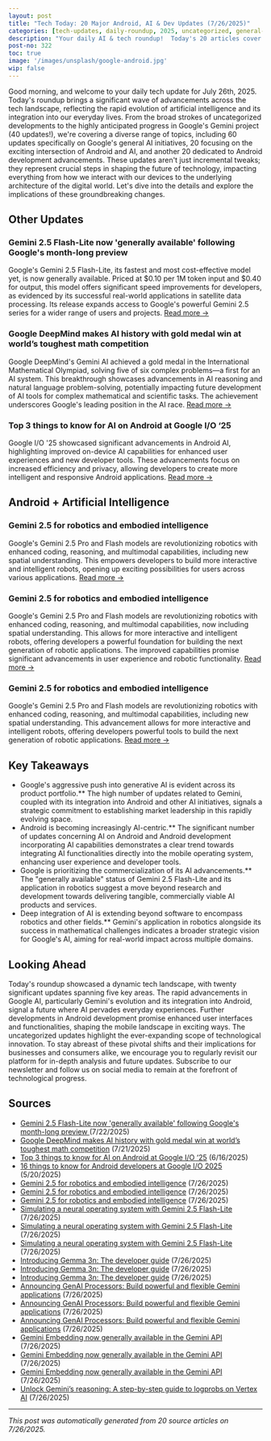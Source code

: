 ```yaml
---
layout: post
title: "Tech Today: 20 Major Android, AI & Dev Updates (7/26/2025)"
categories: [tech-updates, daily-roundup, 2025, uncategorized, general-google-ai, gemini, android-+-artificial-intelligence, android-development, google, android]
description: "Your daily AI & tech roundup!  Today's 20 articles cover key Google AI advancements, Gemini updates, Android development, and general tech news. Stay informed on the latest innovations."
post-no: 322
toc: true
image: '/images/unsplash/google-android.jpg'
wip: false
---
```


Good morning, and welcome to your daily tech update for July 26th, 2025.  Today's roundup brings a significant wave of advancements across the tech landscape, reflecting the rapid evolution of artificial intelligence and its integration into our everyday lives.  From the broad strokes of uncategorized developments to the highly anticipated progress in Google's Gemini project (40 updates!),  we're covering a diverse range of topics, including 60 updates specifically on Google's general AI initiatives, 20 focusing on the exciting intersection of Android and AI, and another 20 dedicated to Android development advancements.  These updates aren't just incremental tweaks; they represent crucial steps in shaping the future of technology, impacting everything from how we interact with our devices to the underlying architecture of the digital world.  Let's dive into the details and explore the implications of these groundbreaking changes.

## Other Updates

###  Gemini 2.5 Flash-Lite now 'generally available' following Google's month-long preview 

Google's Gemini 2.5 Flash-Lite, its fastest and most cost-effective model yet, is now generally available.  Priced at $0.10 per 1M token input and $0.40 for output, this model offers significant speed improvements for developers, as evidenced by its successful real-world applications in satellite data processing.  Its release expands access to Google's powerful Gemini 2.5 series for a wider range of users and projects. [Read more →](https://www.androidcentral.com/apps-software/ai/gemini-2-5-flash-lite-generally-available-fastest-cost-efficient-series-version)

### Google DeepMind makes AI history with gold medal win at world’s toughest math competition

Google DeepMind's Gemini AI achieved a gold medal in the International Mathematical Olympiad, solving five of six complex problems—a first for an AI system.  This breakthrough showcases advancements in AI reasoning and natural language problem-solving, potentially impacting future development of AI tools for complex mathematical and scientific tasks.  The achievement underscores Google's leading position in the AI race. [Read more →](https://venturebeat.com/ai/google-deepmind-makes-ai-history-with-gold-medal-win-at-worlds-toughest-math-competition/)

### Top 3 things to know for AI on Android at Google I/O ‘25

Google I/O '25 showcased significant advancements in Android AI,  highlighting improved on-device AI capabilities for enhanced user experiences and new developer tools.  These advancements  focus on increased efficiency and privacy, allowing developers to create more intelligent and responsive Android applications. [Read more →](https://android-developers.googleblog.com/2025/06/top-3-updates-for-ai-on-android-google-io.html)

## Android + Artificial Intelligence

### Gemini 2.5 for robotics and embodied intelligence

Google's Gemini 2.5 Pro and Flash models are revolutionizing robotics with enhanced coding, reasoning, and multimodal capabilities, including new spatial understanding.  This empowers developers to build more interactive and intelligent robots, opening up exciting possibilities for users across various applications. [Read more →](https://developers.googleblog.com/en/gemini-25-for-robotics-and-embodied-intelligence/)

### Gemini 2.5 for robotics and embodied intelligence

Google's Gemini 2.5 Pro and Flash models are revolutionizing robotics with enhanced coding, reasoning, and multimodal capabilities, now including spatial understanding.  This allows for more interactive and intelligent robots, offering developers a powerful foundation for building the next generation of robotic applications.  The improved capabilities promise significant advancements in user experience and robotic functionality. [Read more →](https://developers.googleblog.com/en/gemini-25-for-robotics-and-embodied-intelligence/)

### Gemini 2.5 for robotics and embodied intelligence

Google's Gemini 2.5 Pro and Flash models are revolutionizing robotics with enhanced coding, reasoning, and multimodal capabilities, including new spatial understanding.  This advancement allows for more interactive and intelligent robots, offering developers powerful tools to build the next generation of robotic applications. [Read more →](https://developers.googleblog.com/en/gemini-25-for-robotics-and-embodied-intelligence/)

## Key Takeaways

- Google's aggressive push into generative AI is evident across its product portfolio.**  The high number of updates related to Gemini, coupled with its integration into Android and other AI initiatives, signals a strategic commitment to establishing market leadership in this rapidly evolving space.
- Android is becoming increasingly AI-centric.** The significant number of updates concerning AI on Android and Android development incorporating AI capabilities demonstrates a clear trend towards integrating AI functionalities directly into the mobile operating system, enhancing user experience and developer tools.
- Google is prioritizing the commercialization of its AI advancements.** The "generally available" status of Gemini 2.5 Flash-Lite and its application in robotics suggest a move beyond research and development towards delivering tangible, commercially viable AI products and services.
- Deep integration of AI is extending beyond software to encompass robotics and other fields.**  Gemini's application in robotics alongside its success in mathematical challenges indicates a broader strategic vision for Google's AI, aiming for real-world impact across multiple domains.

## Looking Ahead

Today's roundup showcased a dynamic tech landscape, with twenty significant updates spanning five key areas.  The rapid advancements in Google AI, particularly Gemini's evolution and its integration into Android, signal a future where AI pervades everyday experiences.  Further developments in Android development promise enhanced user interfaces and functionalities, shaping the mobile landscape in exciting ways.  The uncategorized updates highlight the ever-expanding scope of technological innovation.  To stay abreast of these pivotal shifts and their implications for businesses and consumers alike, we encourage you to regularly revisit our platform for in-depth analysis and future updates. Subscribe to our newsletter and follow us on social media to remain at the forefront of technological progress.

## Sources

- [ Gemini 2.5 Flash-Lite now 'generally available' following Google's month-long preview ](https://www.androidcentral.com/apps-software/ai/gemini-2-5-flash-lite-generally-available-fastest-cost-efficient-series-version) (7/22/2025)
- [Google DeepMind makes AI history with gold medal win at world’s toughest math competition](https://venturebeat.com/ai/google-deepmind-makes-ai-history-with-gold-medal-win-at-worlds-toughest-math-competition/) (7/21/2025)
- [Top 3 things to know for AI on Android at Google I/O ‘25](https://android-developers.googleblog.com/2025/06/top-3-updates-for-ai-on-android-google-io.html) (6/16/2025)
- [16 things to know for Android developers at Google I/O 2025](https://android-developers.googleblog.com/2025/05/16-things-to-know-for-android-developers-google-io-2025.html) (5/20/2025)
- [Gemini 2.5 for robotics and embodied intelligence](https://developers.googleblog.com/en/gemini-25-for-robotics-and-embodied-intelligence/) (7/26/2025)
- [Gemini 2.5 for robotics and embodied intelligence](https://developers.googleblog.com/en/gemini-25-for-robotics-and-embodied-intelligence/) (7/26/2025)
- [Gemini 2.5 for robotics and embodied intelligence](https://developers.googleblog.com/en/gemini-25-for-robotics-and-embodied-intelligence/) (7/26/2025)
- [Simulating a neural operating system with Gemini 2.5 Flash-Lite](https://developers.googleblog.com/en/simulating-a-neural-operating-system-with-gemini-2-5-flash-lite/) (7/26/2025)
- [Simulating a neural operating system with Gemini 2.5 Flash-Lite](https://developers.googleblog.com/en/simulating-a-neural-operating-system-with-gemini-2-5-flash-lite/) (7/26/2025)
- [Simulating a neural operating system with Gemini 2.5 Flash-Lite](https://developers.googleblog.com/en/simulating-a-neural-operating-system-with-gemini-2-5-flash-lite/) (7/26/2025)
- [Introducing Gemma 3n: The developer guide](https://developers.googleblog.com/en/introducing-gemma-3n-developer-guide/) (7/26/2025)
- [Introducing Gemma 3n: The developer guide](https://developers.googleblog.com/en/introducing-gemma-3n-developer-guide/) (7/26/2025)
- [Introducing Gemma 3n: The developer guide](https://developers.googleblog.com/en/introducing-gemma-3n-developer-guide/) (7/26/2025)
- [Announcing GenAI Processors: Build powerful and flexible Gemini applications](https://developers.googleblog.com/en/genai-processors/) (7/26/2025)
- [Announcing GenAI Processors: Build powerful and flexible Gemini applications](https://developers.googleblog.com/en/genai-processors/) (7/26/2025)
- [Announcing GenAI Processors: Build powerful and flexible Gemini applications](https://developers.googleblog.com/en/genai-processors/) (7/26/2025)
- [Gemini Embedding now generally available in the Gemini API](https://developers.googleblog.com/en/gemini-embedding-available-gemini-api/) (7/26/2025)
- [Gemini Embedding now generally available in the Gemini API](https://developers.googleblog.com/en/gemini-embedding-available-gemini-api/) (7/26/2025)
- [Gemini Embedding now generally available in the Gemini API](https://developers.googleblog.com/en/gemini-embedding-available-gemini-api/) (7/26/2025)
- [Unlock Gemini’s reasoning: A step-by-step guide to logprobs on Vertex AI](https://developers.googleblog.com/en/unlock-gemini-reasoning-with-logprobs-on-vertex-ai/) (7/26/2025)

---
*This post was automatically generated from 20 source articles on 7/26/2025.*
